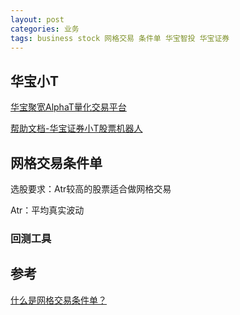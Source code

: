 ```yaml
---
layout: post
categories: 业务
tags: business stock 网格交易 条件单 华宝智投 华宝证券
---
```




## 华宝小T

[华宝聚宽AlphaT量化交易平台](https://quant.touker.com/)

[帮助文档-华宝证券小T股票机器人](https://docs.qq.com/doc/DQXhTWnhpUHZ3cENj)

## 网格交易条件单

选股要求：Atr较高的股票适合做网格交易

Atr：平均真实波动

### 回测工具



## 参考

[什么是网格交易条件单？](https://gupiao.touker.com/stock/answer/80)